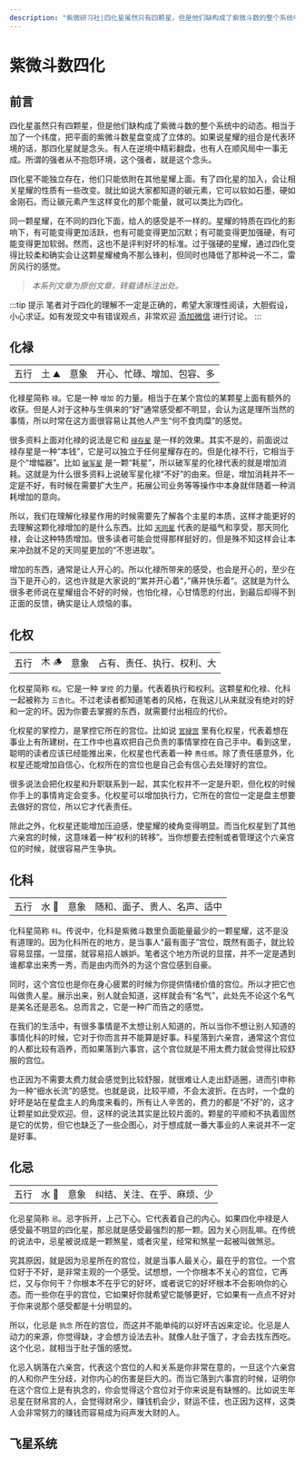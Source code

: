 ```yaml
---
description: "紫微研习社|四化星虽然只有四颗星，但是他们缺构成了紫微斗数的整个系统中的动态。相当于加了一个纬度，把平面的紫微斗数星盘变成了立体的。如果说星耀的组合是代表环境的话，那四化星就是念头。有人在逆境中精彩翻盘，也有人在顺风局中一事无成。所谓的强者从不抱怨环境，这个强者，就是这个念头。"
---
```


# 紫微斗数四化

## 前言

四化星虽然只有四颗星，但是他们缺构成了紫微斗数的整个系统中的动态。相当于加了一个纬度，把平面的紫微斗数星盘变成了立体的。如果说星耀的组合是代表环境的话，那四化星就是念头。有人在逆境中精彩翻盘，也有人在顺风局中一事无成。所谓的强者从不抱怨环境，这个强者，就是这个念头。

四化星不能独立存在，他们只能依附在其他星耀上面。有了四化星的加入，会让相关星耀的性质有一些改变。就比如说大家都知道的碳元素，它可以软如石墨，硬如金刚石。而让碳元素产生这样变化的那个能量，就可以类比为四化。

同一颗星耀，在不同的四化下面，给人的感受是不一样的。星耀的特质在四化的影响下，有可能变得更加活跃，也有可能变得更加沉默；有可能变得更加强硬，有可能变得更加软弱。然而，这也不是评判好坏的标准。过于强硬的星耀，通过四化变得比较柔和确实会让这颗星耀棱角不那么锋利，但同时也降低了那种说一不二，雷厉风行的感觉。

>*本系列文章为原创文章，转载请标注出处。*

:::tip 提示
笔者对于四化的理解不一定是正确的，希望大家理性阅读，大胆假设，小心求证。如有发现文中有错误观点，非常欢迎 [添加微信](../about.md) 进行讨论。
:::

## 化禄 

<table class="star-card">
  <tr>
    <td>五行</td>
    <td>土 ⛰️</td>
    <td>意象</td>
    <td>开心、忙碌、增加、包容、多</td>
  </tr>
</table>

化禄星简称 `禄`。它是一种 `增加` 的力量。相当于在某个宫位的某颗星上面有额外的收获。但是人对于这种与生俱来的“好”通常感受都不明显，会认为这是理所当然的事情，所以时常在这方面很容易让其他人产生“何不食肉糜”的感觉。

很多资料上面对化禄的说法是它和 [`禄存星`](./minor-star.md#禄存) 是一样的效果。其实不是的，前面说过禄存星是一种“本钱”，它是可以独立于任何星耀存在的。但是化禄不行，它相当于是个“增幅器”。比如 [`破军星`](./major-star.md#破军星) 是一颗“耗星”，所以破军星的化禄代表的就是增加消耗。这就是为什么很多资料上说破军星化禄“不好”的由来。但是，增加消耗并不一定是不好，有时候在需要扩大生产，拓展公司业务等等操作中本身就伴随着一种消耗增加的意向。

所以，我们在理解化禄星作用的时候需要先了解各个主星的本质，这样才能更好的去理解这颗化禄增加的是什么东西。比如 [`天同星`](./major-star.md#天同星) 代表的是福气和享受，那天同化禄，会让这种特质增加。很多读者可能会觉得那样挺好的，但是殊不知这样会让本来冲劲就不足的天同星更加的“不思进取”。

增加的东西，通常是让人开心的。所以化禄所带来的感受，也会是开心的，至少在当下是开心的，这也许就是大家说的“累并开心着“，”痛并快乐着“。这就是为什么很多老师说在星耀组合不好的时候，也怕化禄，心甘情愿的付出，到最后却得不到正面的反馈，确实是让人烦恼的事。

## 化权

<table class="star-card">
  <tr>
    <td>五行</td>
    <td>木 🪵</td>
    <td>意象</td>
    <td>占有、责任、执行、权利、大</td>
  </tr>
</table>

化权星简称 `权`。它是一种 `掌控` 的力量。代表着执行和权利。这颗星和化禄、化科一起被称为 `三吉化`。不过老读者都知道笔者的风格，在我这儿从来就没有绝对的好和一定的坏。因为你要去掌握的东西，就需要付出相应的代价。

化权星的掌控力，是掌控它所在的宫位。比如说 [`官禄宫`](./palace.md#官禄宫) 里有化权星，代表着想在事业上有所建树，在工作中也喜欢把自己负责的事情掌控在自己手中。看到这里，聪明的读者应该已经能推出来，化权星也代表着一种 `责任感`。除了责任感意外，化权星还能增加自信心，化权所在的宫位也是自己会有信心去处理好的宫位。

很多说法会把化权星和升职联系到一起，其实化权并不一定是升职，但化权的时候你手上的事情肯定会变多。化权星可以增加执行力，它所在的宫位一定是盘主想要去做好的宫位，所以它才代表责任。

除此之外，化权星还能增加压迫感，使星耀的棱角变得明显。而当化权星到了其他六亲宫的时候，这意味着一种“权利的转移”。当你想要去控制或者管理这个六亲宫位的时候，就很容易产生争执。

## 化科

<table class="star-card">
  <tr>
    <td>五行</td>
    <td>水 🌊</td>
    <td>意象</td>
    <td>随和、面子、贵人、名声、适中</td>
  </tr>
</table>

化科星简称 `科`。传说中，化科是紫微斗数里负面能量最少的一颗星耀，这不是没有道理的。因为化科所在的地方，是当事人“最有面子”宫位，既然有面子，就比较容易显摆。一显摆，就容易招人嫉妒。笔者这个地方所说的显摆，并不一定是遇到谁都拿出来秀一秀，而是由内而外的为这个宫位感到自豪。

同时，这个宫位也是你在身心疲累的时候为你提供情绪价值的宫位。所以才把它也叫做贵人星。展示出来，别人就会知道，这样就会有“名气”，此处先不论这个名气是美名还是恶名。总而言之，它是一种广而告之的感觉。

在我们的生活中，有很多事情是不太想让别人知道的，所以当你不想让别人知道的事情化科的时候，它对于你而言并不能算是好事。科星落到六亲宫，通常这个宫位的人都比较有涵养，而如果落到六事宫，这个宫位就是不用太费力就会觉得比较舒服的宫位。

也正因为不需要太费力就会感觉到比较舒服，就很难让人走出舒适圈，进而引申称为一种“细水长流”的感觉。也就是说，比较平顺，不会太波折。在古时，一个盘的好坏是站在星盘主人的角度来看的，所有让人辛苦的，费力的都是“不好”的，这才让颗星如此受欢迎。但，这样的说法其实是比较片面的。颗星的平顺和不执着固然是它的优势，但它也缺乏了一些企图心，对于想成就一番大事业的人来说并不一定是好事。

## 化忌

<table class="star-card">
  <tr>
    <td>五行</td>
    <td>水 🌊</td>
    <td>意象</td>
    <td>纠结、关注、在乎、麻烦、少</td>
  </tr>
</table>

化忌星简称 `忌`。忌字拆开，上己下心。它代表着自己的内心。如果四化中禄是人感受最不明显的四化星，那忌就是感受最强烈的那一颗。因为关心则乱嘛。在传统的说法中，忌星被说成是一颗煞星，或者灾星，经常和煞星一起被叫做煞忌。

究其原因，就是因为忌星所在的宫位，就是当事人最关心，最在乎的宫位。一个宫位好于不好，是非常主观的一个感受。试想想，一个你根本不关心的宫位，它再烂，又与你何干？你根本不在乎它的好坏，或者说它的好坏根本不会影响你的心态。而一些你在乎的宫位，它如果好你就希望它能够更好，它如果有一点点不好对于你来说那个感受都是十分明显的。

所以，化忌是 `执念` 所在的宫位，而这并不能单纯的以好坏吉凶来定论。化忌是人动力的来源，你觉得缺，才会想方设法去补。就像人肚子饿了，才会去找东西吃。这个化忌，就相当于肚子饿的感觉。

化忌入锅落在六亲宫，代表这个宫位的人和关系是你非常在意的，一旦这个六亲宫的人和你产生分歧，对你内心的伤害是巨大的。而当它落到六事宫的时候，证明你在这个宫位上是有执念的，你会觉得这个宫位对于你来说是有缺憾的。比如说生年忌星在财帛宫的人，会觉得财帛少，赚钱机会少，财运不佳，也正因为这样，这类人会非常努力的赚钱而容易成为闷声发大财的人。

## 飞星系统